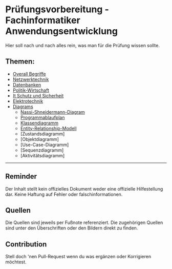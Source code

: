 # Prüfungsvorbereitung - Fachinformatiker Anwendungsentwicklung
Hier soll nach und nach alles rein, was man für die Prüfung wissen sollte.
## Themen:
- [Overall Begriffe](Begriffe.md)
- [Netzwerktechnik](Netzwerktechnik.md)
- [Datenbanken](Datenbanken.md)
- [Politik-Wirtschaft](Politik-Wirtschaft.md)
- [It Schutz und Sicherheit](It-Schutz-Sicherheit.md)
- [Elektrotechnik](Elektrotechnik.md)
- [Diagrams](/Diagrams/)
  - [Nassi-Shneidermann-Diagram](Diagrams/Nassi-Shneiderman-Diagram.md)
  - [Programmablaufplan](Diagrams/Programmablaufplan.md)
  - [Klassendiagramm](Diagrams/Klassendiagramm.md)
  - [Entity-Relationship-Modell](Diagrams/Entity-Relationship-Modell.md)
  - [Zustandsdiagramm]
  - [Objektdiagramm]
  - [Use-Case-Diagramm]
  - [Sequenzdiagramm]
  - [Aktivitätsdiagramm]

---
## Reminder
Der Inhalt stellt kein offizielles Dokument weder eine offizielle Hilfestellung dar. Keine Haftung auf Fehler oder falschinformationen.

## Quellen
Die Quellen sind jeweils per Fußnote referenziert. Die zugehörigen Quellen sind unter den Überschriften oder den Bildern direkt zu finden.

## Contribution
Stell doch 'nen Pull-Request wenn du was ergänzen oder Korrigieren möchtest.
